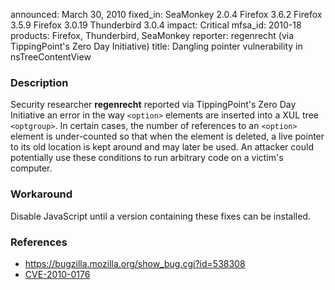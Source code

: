 announced: March 30, 2010
fixed_in: SeaMonkey 2.0.4
          Firefox 3.6.2
          Firefox 3.5.9
          Firefox 3.0.19
          Thunderbird 3.0.4
impact: Critical
mfsa_id: 2010-18
products: Firefox, Thunderbird, SeaMonkey
reporter: regenrecht (via TippingPoint's Zero Day Initiative)
title: Dangling pointer vulnerability in nsTreeContentView

<h3>Description</h3>

<p>Security researcher <strong>regenrecht</strong> reported via
TippingPoint's Zero Day Initiative an error in the
way <code>&lt;option&gt;</code> elements are inserted into a XUL
tree <code>&lt;optgroup&gt;</code>.  In certain cases, the number of
references to an <code>&lt;option&gt;</code> element is under-counted so
that when the element is deleted, a live pointer to its old location
is kept around and may later be used.  An attacker could potentially
use these conditions to run arbitrary code on a victim's computer.</p>

<h3>Workaround</h3>

<p>Disable JavaScript until a version containing these fixes can be
installed.</p>

<h3>References</h3>

<ul>
  <li><a href="https://bugzilla.mozilla.org/show_bug.cgi?id=538308">https://bugzilla.mozilla.org/show_bug.cgi?id=538308</a></li>
  <li><a class="ex-ref" href="http://cve.mitre.org/cgi-bin/cvename.cgi?name=CVE-2010-0176">CVE-2010-0176</a></li>
</ul>




